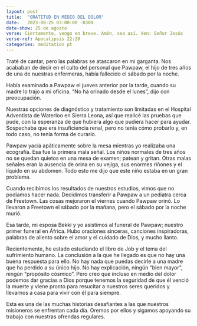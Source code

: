 ```yaml
---
layout: post
title:  "GRATITUD EN MEDIO DEL DOLOR"
date:   2023-08-25 03:00:00 -0300 
date-show: 25 de agosto
verse: Ciertamente, vengo en breve. Amén, sea así. Ven: Señor Jesús
verse-ref: Apocalipsis 22:20
categories: meditation pt
---
```


Traté de cantar, pero las palabras se atascaron en mi garganta. Nos acababan de decir en el culto del personal que Pawpaw, el hijo de tres años de una de nuestras enfermeras, había fallecido el sábado por la noche.

Había examinado a Pawpaw el jueves anterior por la tarde, cuando su madre lo trajo a mi oficina. “No ha orinado desde el lunes”, dijo con preocupación.

Nuestras opciones de diagnóstico y tratamiento son limitadas en el Hospital Adventista de Waterloo en Sierra Leona, así que realicé las pruebas que pude, con la esperanza de que hubiera algo que pudiera hacer para ayudar. Sospechaba que era insuficiencia renal, pero no tenía cómo probarlo y, en todo caso, no tenía forma de curarlo.

Pawpaw yacía apáticamente sobre la mesa mientras yo realizaba una ecografía. Esa fue la primera mala señal. Los niños normales de tres años no se quedan quietos en una mesa de examen; patean y gritan. Otras malas señales eran la ausencia de orina en su vejiga, sus enormes riñones y el líquido en su abdomen. Todo esto me dijo que este niño estaba en un gran problema.

Cuando recibimos los resultados de nuestros estudios, vimos que no podíamos hacer nada. Decidimos transferir a Pawpaw a un pediatra cerca de Freetown. Las cosas mejoraron el viernes cuando Pawpaw orinó. Lo llevaron a Freetown el sábado por la mañana, pero el sábado por la noche murió.

Esa tarde, mi esposa Bekki y yo asistimos al funeral de Pawpaw; nuestro primer funeral en África. Hubo oraciones sinceras, canciones inspiradoras, palabras de aliento sobre el amor y el cuidado de Dios, y mucho llanto. 

Recientemente, he estado estudiando el libro de Job y el tema del sufrimiento humano. La conclusión a la que he llegado es que no hay una buena respuesta para ello. No hay nada que puedas decirle a una madre que ha perdido a su único hijo. No hay explicación, ningún “bien mayor”, ningún “propósito cósmico”. Pero creo que incluso en medio del dolor podemos dar gracias a Dios porque tenemos la seguridad de que él venció la muerte y viene pronto para resucitar a nuestros seres queridos y llevarnos a casa para vivir con él para siempre.

Esta es una de las muchas historias desafiantes a las que nuestros misioneros se enfrentan cada día. Oremos por ellos y sigamos apoyando su trabajo con nuestras ofrendas regulares.
